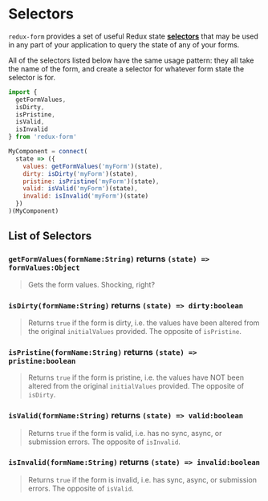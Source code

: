 # Selectors

`redux-form` provides a set of useful Redux state
[**selectors**](http://redux.js.org/docs/recipes/ComputingDerivedData.html) that may be used in 
any part of your application to query the state of any of your forms.

All of the selectors listed below have the same usage pattern: they all take the name of the 
form, and create a selector for whatever form state the selector is for.

```js
import {
  getFormValues,
  isDirty,
  isPristine,
  isValid,
  isInvalid
} from 'redux-form'

MyComponent = connect(
  state => ({
    values: getFormValues('myForm')(state),
    dirty: isDirty('myForm')(state),
    pristine: isPristine('myForm')(state),
    valid: isValid('myForm')(state),
    invalid: isInvalid('myForm')(state)
  })
)(MyComponent)
```

## List of Selectors

### `getFormValues(formName:String)` returns `(state) => formValues:Object`

> Gets the form values. Shocking, right?

### `isDirty(formName:String)` returns `(state) => dirty:boolean`

> Returns `true` if the form is dirty, i.e. the values have been altered from the original 
`initialValues` provided. The opposite of `isPristine`.

### `isPristine(formName:String)` returns `(state) => pristine:boolean`

> Returns `true` if the form is pristine, i.e. the values have NOT been altered from the original 
`initialValues` provided. The opposite of `isDirty`.

### `isValid(formName:String)` returns `(state) => valid:boolean`

> Returns `true` if the form is valid, i.e. has no sync, async, or submission errors. The opposite 
of `isInvalid`.

### `isInvalid(formName:String)` returns `(state) => invalid:boolean`

> Returns `true` if the form is invalid, i.e. has sync, async, or submission errors. The opposite 
of `isValid`.
